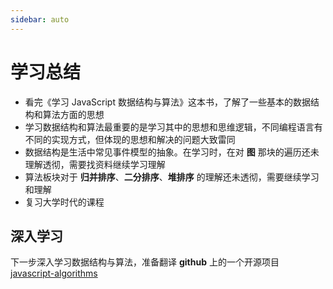 ```yaml
---
sidebar: auto
---
```


# 学习总结

- 看完《学习 JavaScript 数据结构与算法》这本书，了解了一些基本的数据结构和算法方面的思想
- 学习数据结构和算法最重要的是学习其中的思想和思维逻辑，不同编程语言有不同的实现方式，但体现的思想和解决的问题大致雷同
- 数据结构是生活中常见事件模型的抽象。在学习时，在对 **图** 那块的遍历还未理解透彻，需要找资料继续学习理解
- 算法板块对于 **归并排序**、**二分排序**、**堆排序** 的理解还未透彻，需要继续学习和理解
- 复习大学时代的课程

## 深入学习

下一步深入学习数据结构与算法，准备翻译 **github** 上的一个开源项目 [javascript-algorithms](https://github.com/trekhleb/javascript-algorithms.git)
